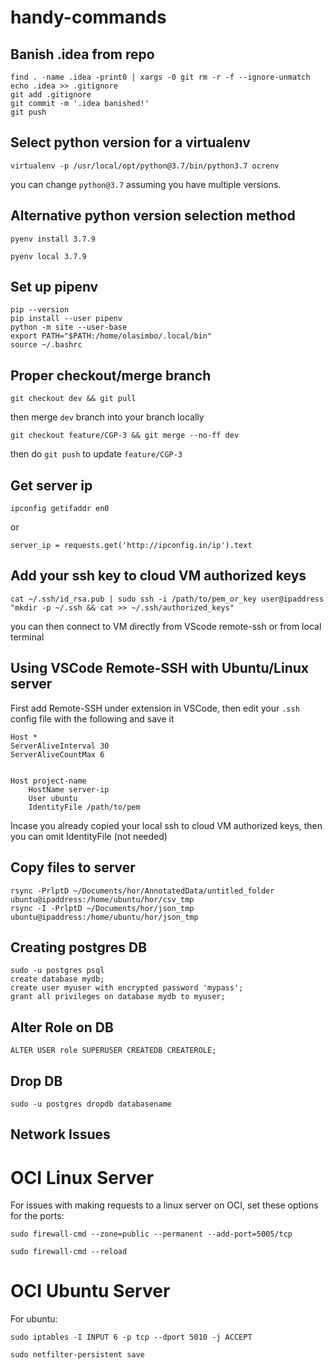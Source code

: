 # handy-commands

## Banish .idea from repo

```
find . -name .idea -print0 | xargs -0 git rm -r -f --ignore-unmatch
echo .idea >> .gitignore  
git add .gitignore  
git commit -m '.idea banished!'
git push
```

## Select python version for a virtualenv

`virtualenv -p /usr/local/opt/python@3.7/bin/python3.7 ocrenv`

you can change `python@3.7` assuming you have multiple versions. 


## Alternative python version selection method

```
pyenv install 3.7.9

pyenv local 3.7.9
```

## Set up pipenv

```
pip --version 
pip install --user pipenv 
python -m site --user-base 
export PATH="$PATH:/home/olasimbo/.local/bin" 
source ~/.bashrc
```

## Proper checkout/merge branch

`git checkout dev && git pull` 

then merge `dev` branch into your branch locally 

`git checkout feature/CGP-3 && git merge --no-ff dev`

then do `git push` to update `feature/CGP-3`


## Get server ip

`ipconfig getifaddr en0`

or 

`server_ip = requests.get('http://ipconfig.in/ip').text`


## Add your ssh key to cloud VM authorized keys

```
cat ~/.ssh/id_rsa.pub | sudo ssh -i /path/to/pem_or_key user@ipaddress "mkdir -p ~/.ssh && cat >> ~/.ssh/authorized_keys"
```
you can then connect to VM directly from VScode remote-ssh or from local terminal


## Using VSCode Remote-SSH with Ubuntu/Linux server

First add Remote-SSH under extension in VSCode, then edit your `.ssh` config file with the following and save it

```
Host *
ServerAliveInterval 30
ServerAliveCountMax 6


Host project-name
    HostName server-ip
    User ubuntu
    IdentityFile /path/to/pem
```
Incase you already copied your local ssh to cloud VM authorized keys, then you can omit IdentityFile (not needed)


## Copy files to server

```
rsync -PrlptD ~/Documents/hor/AnnotatedData/untitled_folder ubuntu@ipaddress:/home/ubuntu/hor/csv_tmp 
rsync -I -PrlptD ~/Documents/hor/json_tmp ubuntu@ipaddress:/home/ubuntu/hor/json_tmp
```

## Creating postgres DB

```
sudo -u postgres psql
create database mydb;
create user myuser with encrypted password 'mypass';
grant all privileges on database mydb to myuser;
```


## Alter Role on DB

```
ALTER USER role SUPERUSER CREATEDB CREATEROLE;
```

## Drop DB

``` 
sudo -u postgres dropdb databasename
```


## Network Issues 

# OCI Linux Server

For issues with making requests to a linux server on OCI, set these options for the ports:

```
sudo firewall-cmd --zone=public --permanent --add-port=5005/tcp 

sudo firewall-cmd --reload
```

# OCI Ubuntu Server

For ubuntu:

```
sudo iptables -I INPUT 6 -p tcp --dport 5010 -j ACCEPT 

sudo netfilter-persistent save
```
